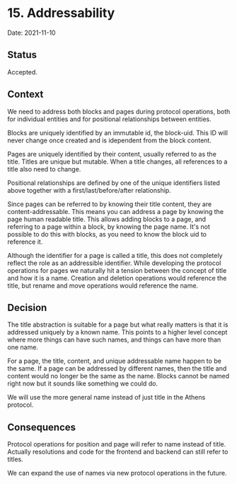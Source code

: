 # 15. Addressability

Date: 2021-11-10

## Status

Accepted.


## Context

We need to address both blocks and pages during protocol operations, both for individual entities and for positional relationships between entities.

Blocks are uniquely identified by an immutable id, the block-uid.
This ID will never change once created and is idependent from the block content.

Pages are uniquely identified by their content, usually referred to as the title.
Titles are unique but mutable.
When a title changes, all references to a title also need to change.

Positional relationships are defined by one of the unique identifiers listed above together with a first/last/before/after relationship. 

Since pages can be referred to by knowing their title content, they are content-addressable.
This means you can address a page by knowing the page human readable title.
This allows adding blocks to a page, and referring to a page within a block, by knowing the page name.
It's not possible to do this with blocks, as you need to know the block uid to reference it.

Although the identifier for a page is called a title, this does not completely reflect the role as an addressible identifier.
While developing the protocol operations for pages we naturally hit a tension between the concept of title and how it is a name.
Creation and deletion operations would reference the title, but rename and move operations would reference the name.


## Decision

The title abstraction is suitable for a page but what really matters is that it is addressed uniquely by a known name.
This points to a higher level concept where more things can have such names, and things can have more than one name.

For a page, the title, content, and unique addressable name happen to be the same.
If a page can be addressed by different names, then the title and content would no longer be the same as the name.
Blocks cannot be named right now but it sounds like something we could do.

We will use the more general name instead of just title in the Athens protocol.


## Consequences

Protocol operations for position and page will refer to name instead of title.
Actually resolutions and code for the frontend and backend can still refer to titles.

We can expand the use of names via new protocol operations in the future.


